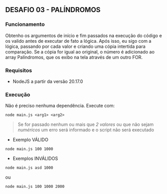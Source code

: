## DESAFIO 03 - PALÍNDROMOS

### Funcionamento
Obtenho os argumentos de início e fim passados na execução do código e os valido antes de executar de fato a lógica.
Após isso, eu sigo com a lógica, passando por cada valor e criando uma cópia intertida para comparação. Se a cópia
for igual ao original, o número é adicionado ao array Palíndromos, que os exibo na tela através de um outro FOR.

### Requisitos
- NodeJS a partir da versão 20.17.0

### Execução
Não é preciso nenhuma dependência. Execute com:
```shell
node main.js <arg1> <arg2>
```
>Se for passado nenhum ou mais que *2 valores* ou que não sejam *numéricos* um erro será informado e o script não será executado

- Exemplo VÁLIDO
```shell
node main.js 100 1000
```


- Exemplos INVÁLIDOS
```shell
node main.js asd 1000
```
ou
```shell
node main.js 100 1000 2000
```
